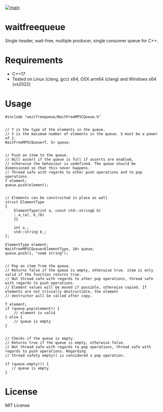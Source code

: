 [![main](https://github.com/marcusspangenberg/waitfreequeue/actions/workflows/cmake-multi-platform.yml/badge.svg?branch=main)](https://github.com/marcusspangenberg/waitfreequeue/actions/workflows/cmake-multi-platform.yml)

# waitfreequeue
Single header, wait-free, multiple producer, single consumer queue for C++.

# Requirements
* C++17
* Tested on Linux (clang, gcc) x64, OSX arm64 (clang) and Windows x64 (vs2022)

# Usage
```
#include "waitfreequeue/WaitFreeMPSCQueue.h"


// T is the type of the elements in the queue.
// S is the maximum number of elements in the queue. S must be a power of 2.
WaitFreeMPSCQueue<T, S> queue;


// Push an item to the queue.
// Will assert if the queue is full if asserts are enabled,
// otherwise the behaviour is undefined. The queue should be dimensioned so that this never happens.
// Thread safe with regards to other push operations and to pop operations.
T element;
queue.push(element);


// Elements can be constructed in place as well
struct ElementType
{
    ElementType(int a, const std::string& b)
    : a_(a), b_(b)
    {}
    
    int a_;
    std::string b_; 
};

ElementType element;
WaitFreeMPSCQueue<ElementType, 16> queue;
queue.push(1, "some string"); 


// Pop an item from the queue.
// Returns false if the queue is empty, otherwise true. item is only valid if the function returns true.
// Not thread safe with regards to other pop operations, thread safe with regards to push operations.
// Element values will be moved if possible, otherwise copied. If elements are not trivially destructible, the element
// destructor will be called after copy.

T element;
if (queue.pop(element)) {
    // element is valid
} else {
    // queue is empty
}


// Checks if the queue is empty.
// Returns true if the queue is empty, otherwise false.
// Not thread safe with regards to pop operations, thread safe with regards to push operations. Regarding
// thread safety empty() is considered a pop operation.

if (queue.empty()) {
   // queue is empty
}
```

# License
MIT License
